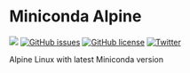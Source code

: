 # Miniconda Alpine

[![](https://images.microbadger.com/badges/image/petronetto/miniconda-alpine.svg)](https://microbadger.com/images/petronetto/miniconda-alpine "Get your own image badge on microbadger.com")
[![GitHub issues](https://img.shields.io/github/issues/petronetto/miniconda-alpine.svg)](https://github.com/petronetto/miniconda-alpine/issues)
[![GitHub license](https://img.shields.io/badge/license-MIT-blue.svg)](https://raw.githubusercontent.com/petronetto/miniconda-alpine/master/License.txt)
[![Twitter](https://img.shields.io/twitter/url/https/github.com/petronetto/miniconda-alpine.svg?style=social)](https://twitter.com/intent/tweet?text=Wow:&url=%5Bobject%20Object%5D)

Alpine Linux with latest Miniconda version